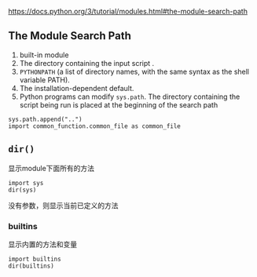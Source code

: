 https://docs.python.org/3/tutorial/modules.html#the-module-search-path

## The Module Search Path
1. built-in module
2. The directory containing the input script .
3. `PYTHONPATH` (a list of directory names, with the same syntax as the shell variable PATH).
4. The installation-dependent default.
5. Python programs can modify `sys.path`. The directory containing the script being run is placed at the beginning of the search path
```
sys.path.append("..")
import common_function.common_file as common_file
```
## `dir()`
显示module下面所有的方法

```
import sys
dir(sys)
```
没有参数，则显示当前已定义的方法
### builtins
显示内置的方法和变量

```
import builtins
dir(builtins) 
```

